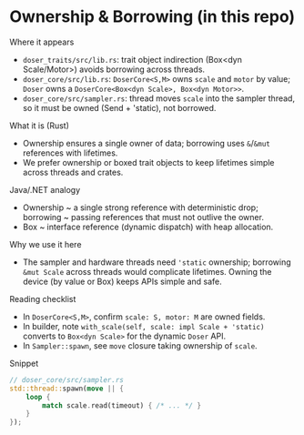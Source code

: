 # Ownership & Borrowing (in this repo)

Where it appears

- `doser_traits/src/lib.rs`: trait object indirection (Box<dyn Scale/Motor>) avoids borrowing across threads.
- `doser_core/src/lib.rs`: `DoserCore<S,M>` owns `scale` and `motor` by value; `Doser` owns a `DoserCore<Box<dyn Scale>, Box<dyn Motor>>`.
- `doser_core/src/sampler.rs`: thread moves `scale` into the sampler thread, so it must be owned (Send + 'static), not borrowed.

What it is (Rust)

- Ownership ensures a single owner of data; borrowing uses `&`/`&mut` references with lifetimes.
- We prefer ownership or boxed trait objects to keep lifetimes simple across threads and crates.

Java/.NET analogy

- Ownership ~ a single strong reference with deterministic drop; borrowing ~ passing references that must not outlive the owner.
- Box<dyn Trait> ~ interface reference (dynamic dispatch) with heap allocation.

Why we use it here

- The sampler and hardware threads need `'static` ownership; borrowing `&mut Scale` across threads would complicate lifetimes. Owning the device (by value or Box) keeps APIs simple and safe.

Reading checklist

- In `DoserCore<S,M>`, confirm `scale: S, motor: M` are owned fields.
- In builder, note `with_scale(self, scale: impl Scale + 'static)` converts to `Box<dyn Scale>` for the dynamic `Doser` API.
- In `Sampler::spawn`, see `move` closure taking ownership of `scale`.

Snippet

```rust
// doser_core/src/sampler.rs
std::thread::spawn(move || {
    loop {
        match scale.read(timeout) { /* ... */ }
    }
});
```
